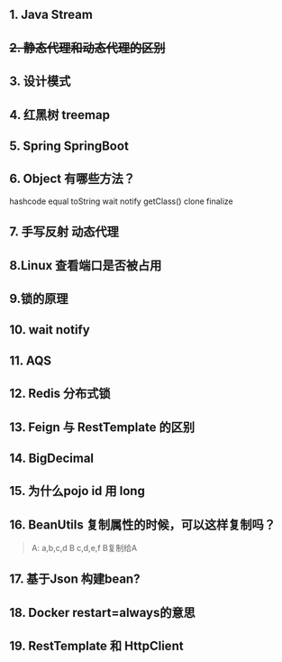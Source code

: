 ## 1. Java Stream

## ~~2. 静态代理和动态代理的区别~~

## 3. 设计模式

## 4. 红黑树 treemap

## 5. Spring SpringBoot

## 6. Object 有哪些方法？

hashcode equal toString wait notify getClass() clone finalize

## 7. 手写反射 动态代理

## 8.Linux 查看端口是否被占用

## 9.锁的原理

## 10. wait notify

## 11. AQS

## 12. Redis 分布式锁

## 13. Feign 与 RestTemplate 的区别

## 14. BigDecimal

## 15. 为什么pojo id 用 long

## 16. BeanUtils 复制属性的时候，可以这样复制吗？

> A: a,b,c,d B c,d,e,f B复制给A

## 17. 基于Json 构建bean?

## 18. Docker restart=always的意思

## 19. RestTemplate 和 HttpClient
